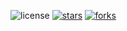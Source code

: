 ![license](https://img.shields.io/packagist/l/doctrine/orm.svg)
[![stars](https://img.shields.io/github/stars/luvx21/shell.svg?style=flat&label=Star)](https://github.com/luvx21/shell/stargazers)
[![forks](https://img.shields.io/github/forks/luvx21/shell.svg?style=flat&label=Fork)](https://github.com/luvx21/shell/fork)
